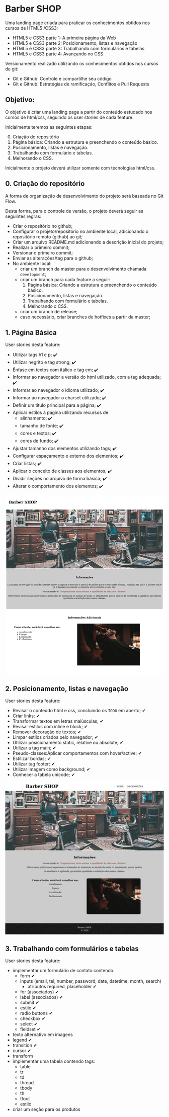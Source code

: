 # Barber SHOP

Uma landing page criada para praticar os conhecimentos obtidos nos cursos de HTML5 /CSS3:
- HTML5 e CSS3 parte 1: A primeira página da Web
- HTML5 e CSS3 parte 2: Posicionamento, listas e navegação
- HTML5 e CSS3 parte 3: Trabalhando com formulários e tabelas
- HTML5 e CSS3 parte 4: Avançando no CSS

Versionamento realizado utilizando os conhecimentos obtidos nos cursos de git:
- Git e Github: Controle e compartilhe seu código
- Git e Github: Estratégias de ramificação, Conflitos e Pull Requests

## Objetivo:

O objetivo é criar uma landing page a partir do conteúdo estudado nos cursos de
html/css, seguindo os user stories de cada feature.

Inicialmente teremos as seguintes etapas:

0. Criação do repositório
1. Página básica: Criando a estrutura e preenchendo o conteúdo básico.
2. Posicionamento, listas e navegação.
3. Trabalhando com formulário e tabelas.
4. Melhorando o CSS.

Inicialmente o projeto deverá utilizar somente com tecnologias html/css.

## 0. Criação do repositório

A forma de organização de desenvolvimento do projeto será baseada no Git Flow.

Desta forma, para o controle de versão, o projeto deverá seguir as seguintes regras:

- Criar o repositório no github;
- Configurar o projeto/repositório no ambiente local, adicionando o repositório remoto (github) ao git;
- Criar um arquivo README.md adicionando a descrição inicial do projeto;
- Realizar o primeiro commit;
- Versionar o primeiro commit;
- Enviar as alterações/tag para o github;
- No ambiente local:
	- criar um branch da master para o desenvolvimento chamada `development`;
	- criar um branch para cada feature a seguir:
		1. Página básica: Criando a estrutura e preenchendo o conteúdo básico.
		2. Posicionamento, listas e navegação.
		3. Trabalhando com formulário e tabelas.
		4. Melhorando o CSS.
	- criar um branch de release;
	- caso necessário, criar branches de hotfixes a partir da master;

## 1. Página Básica

User stories desta feature:

- Utilizar tags h1 e p; :heavy_check_mark:
- Utilizar negrito e tag strong; :heavy_check_mark:
- Ênfase em textos com itálico e tag em; :heavy_check_mark:
- Informar ao navegador a versão do html utilizado, com a tag adequada; :heavy_check_mark:
- Informar ao navegador o idioma utilizado; :heavy_check_mark:
- Informar ao navegador o charset utilizado; :heavy_check_mark:
- Definir um título principal para a página; :heavy_check_mark:
- Aplicar estilos à página utilizando recursos de:
	- alinhamento; :heavy_check_mark:
	- tamanho de fonte; :heavy_check_mark:
	- cores e textos; :heavy_check_mark:
	- cores de fundo; :heavy_check_mark:
- Ajustar tamanho dos elementos utilizando tags; :heavy_check_mark:
- Configurar espaçamento e externo dos elementos; :heavy_check_mark:
- Criar listas; :heavy_check_mark:
- Aplicar o conceito de classes aos elementos; :heavy_check_mark:
- Dividir seções no arquivo de forma básica; :heavy_check_mark:
- Alterar o comportamento dos elementos; :heavy_check_mark:

![](images/v0.1.0.jpg)

## 2. Posicionamento, listas e navegação

User stories desta feature:

- Revisar o conteúdo html e css, concluindo os `TODO` em aberto; ✔
- Criar links; ✔
- Transformar textos em letras maiúsculas; ✔
- Revisar estilos com inline e block; ✔
- Remover decoração de textos; ✔
- Limpar estilos criados pelo navegador; ✔
- Utilizar posicionamento static, relative ou absolute; ✔
- Utilizar a tag main; ✔
- Pseudo-classes:Aplicar comportamentos com hover/active; ✔
- Estilizar bordas; ✔
- Utilizar tag footer; ✔
- Utilizar imagem como background; ✔
- Conhecer a tabela unicode; ✔

![](images/v0.2.0.jpg)

## 3. Trabalhando com formulários e tabelas

User stories desta feature:

- implementar um formulário de contato contendo:
	- form ✔
	- inputs (email, tel, number, password, date, datetime, month, search)
		- atributos required, placeholder  ✔
	- for (associados) ✔
	- label (associados) ✔
	- submit ✔
	- estilo ✔
	- radio buttons ✔
	- checkbox ✔
	- select ✔
	- fieldset ✔
- texto alternativo em imagens
- legend ✔
- transition ✔
- cursor ✔
- transform
- implementar uma tabela contendo tags:
	- table
	- tr
	- td
	- thread
	- tbody
	- th
	- tfoot
	- estilo
- criar um seção para os produtos
